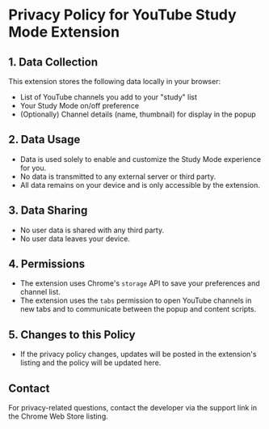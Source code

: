 # Privacy Policy for YouTube Study Mode Extension

## 1. Data Collection
This extension stores the following data locally in your browser:
- List of YouTube channels you add to your "study" list
- Your Study Mode on/off preference
- (Optionally) Channel details (name, thumbnail) for display in the popup

## 2. Data Usage
- Data is used solely to enable and customize the Study Mode experience for you.
- No data is transmitted to any external server or third party.
- All data remains on your device and is only accessible by the extension.

## 3. Data Sharing
- No user data is shared with any third party.
- No user data leaves your device.

## 4. Permissions
- The extension uses Chrome's `storage` API to save your preferences and channel list.
- The extension uses the `tabs` permission to open YouTube channels in new tabs and to communicate between the popup and content scripts.

## 5. Changes to this Policy
- If the privacy policy changes, updates will be posted in the extension's listing and the policy will be updated here.

## Contact
For privacy-related questions, contact the developer via the support link in the Chrome Web Store listing. 